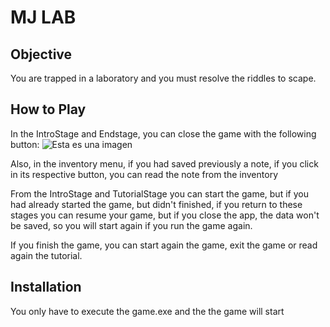 # MJ LAB #

## Objective

You are trapped in a laboratory and you must resolve the riddles to scape.

## How to Play

In the IntroStage and Endstage, you can close the game with the following button:
![Esta es una imagen](https://github.com/juliatogr/3Dgame/tree/master/data/ReadmeImages/closebutton.png)

Also, in the inventory menu, if you had saved previously a note, if you click in its respective button, you can read the note from the inventory


From the IntroStage and  TutorialStage you can start the game, but if you had already started the game, but didn't finished, if you return to these stages you can resume your game, but if you close the app, the data won't be saved, so you will start again if you run the game again.

If you finish the game, you can start again the game, exit the game or read again the tutorial.

## Installation ##

You only have to execute the game.exe and the the game will start

